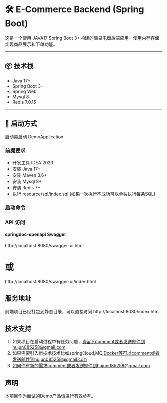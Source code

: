 # 🛠️ E-Commerce Backend (Spring Boot)

这是一个使用 JAVA17 Spring Boot 3+ 构建的简易电商后端应用。使用内存存储实现商品展示和下单功能。

---

## 📦 技术栈

- Java 17+
- Spring Boot 3+
- Spring Web
- Mysql 8
- Redis 7.0.15

---

## 🚀 启动方式
启动类启动 DemoApplication
### 前提要求
- 开发工具 IDEA 2023
- 安装 Java 17+
- 安装 Maven 3.6+
- 安装 Mysql 8+
- 安装 Redis 7+
- 执行 resource/sql/index.sql (如果一次执行不成功可以单独执行每条SQL)
### 启动命令


### API 访问
#### springdoc-openapi Swagger  
http://localhost:8080/swagger-ui.html
# 或
http://localhost:8080/swagger-ui/index.html

## 服务地址
前端项目已经打包到静态目录，可以直接访问
http://localhost:8080/index.html

## 技术支持
1. 如果项目在启动过程中有任务问题，请留下comment或者发送邮件到hujun085258@gmail.com
2. 如果需要引入新技术技术比如springCloud,MQ,Docker等可以comment或者发送邮件到hujun085258@gmail.com
3. 如何你有新的需求comment或者发送邮件到hujun085258@gmail.com

## 声明
本项目作为面试的Demo产品请进行有效参考。

